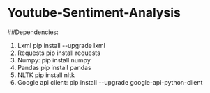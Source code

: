 # Youtube-Sentiment-Analysis

##Dependencies:
1. Lxml
  pip install --upgrade lxml
2. Requests
  pip install requests
4. Numpy:
  pip install numpy
3. Pandas
  pip install pandas
4. NLTK
  pip install nltk
5. Google api client:
  pip install --upgrade google-api-python-client
